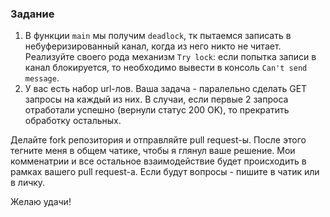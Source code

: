 ### Задание
1. В функции `main` мы получим `deadlock`, тк пытаемся записать в небуферизированный канал, когда из него никто не читает. Реализуйте своего рода механизм `Try lock`: если попытка записи в канал блокируется, то необходимо вывести в консоль `Can't send message`.
2. У вас есть набор url-лов. Ваша задача - паралельно сделать GET запросы на каждый из них. В случаи, если первые 2 запроса отработали успешно (вернули статус 200 OK), то прекратить обработку остальных.


Делайте fork репозитория и отправляйте pull request-ы. После этого тегните меня в общем чатике, чтобы я глянул ваше решение.
Мои комменатрии и все остальное взаимодействие будет происходить в рамках вашего pull request-а.
Если будут вопросы - пишите в чатик или в личку.

Желаю удачи!